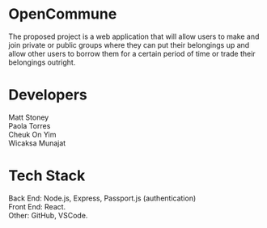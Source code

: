 # OpenCommune
The proposed project is a web application that will allow users to make and join private or public groups where they can put their belongings up and allow other users to borrow them for a certain period of time or trade their belongings outright.

# Developers
Matt Stoney <br />
Paola Torres <br />
Cheuk On Yim <br />
Wicaksa Munajat <br />

# Tech Stack
Back End: Node.js, Express, Passport.js (authentication) <br />
Front End: React. <br />
Other: GitHub, VSCode. 
